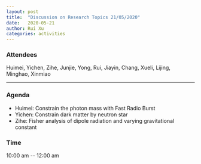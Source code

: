 ```yaml
---
layout: post
title:  "Discussion on Research Topics 21/05/2020"
date:   2020-05-21
author: Rui Xu
categories: activities
---
```



### Attendees


Huimei, Yichen, Zihe, Junjie, Yong, Rui, Jiayin, Chang, Xueli, Lijing, Minghao,
Xinmiao

---

### Agenda

- Huimei: Constrain the photon mass with Fast Radio Burst
- Yichen: Constrain dark matter by neutron star
- Zihe: Fisher analysis of dipole radiation and varying gravitational constant





### Time

10:00 am -- 12:00 am
